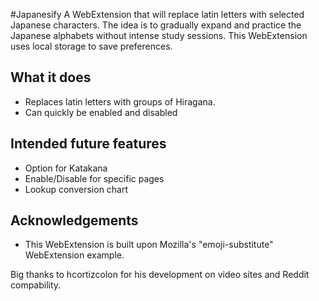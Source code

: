#Japanesify
A WebExtension that will replace latin letters with selected Japanese characters. The idea is to gradually expand and practice the Japanese alphabets without intense study sessions.
This WebExtension uses local storage to save preferences.

## What it does
* Replaces latin letters with groups of Hiragana.
* Can quickly be enabled and disabled

## Intended future features
* Option for Katakana
* Enable/Disable for specific pages
* Lookup conversion chart

## Acknowledgements

* This WebExtension is built upon Mozilla's "emoji-substitute" WebExtension example.

Big thanks to hcortizcolon for his development on video sites and Reddit compability.

